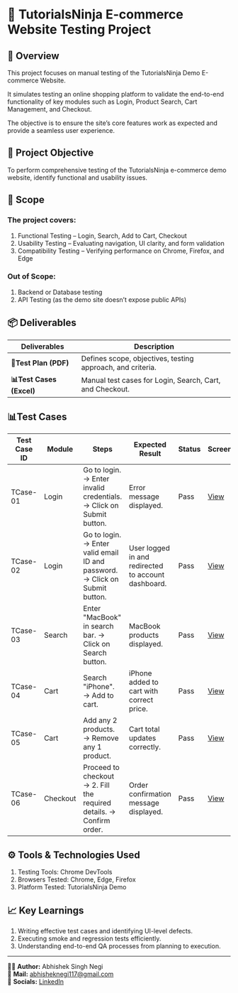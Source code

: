 # 🛒 TutorialsNinja E-commerce Website Testing Project
## 📖 Overview

This project focuses on manual testing of the TutorialsNinja Demo E-commerce Website.

It simulates testing an online shopping platform to validate the end-to-end functionality of key modules such as Login, Product Search, Cart Management, and Checkout.

The objective is to ensure the site’s core features work as expected and provide a seamless user experience.

## 🎯 Project Objective

To perform comprehensive testing of the TutorialsNinja e-commerce demo website, identify functional and usability issues.

## 🧩 Scope

### The project covers:

1. Functional Testing – Login, Search, Add to Cart, Checkout
2. Usability Testing – Evaluating navigation, UI clarity, and form validation
3. Compatibility Testing – Verifying performance on Chrome, Firefox, and Edge

### Out of Scope: 
1. Backend or Database testing
2. API Testing (as the demo site doesn’t expose public APIs)

## 📦 Deliverables

| Deliverables                     | Description                                                    |
| -------------------------------- | -------------------------------------------------------------- |
| **🧾Test Plan (PDF)**            | Defines scope, objectives, testing approach, and criteria.     |
| **📊Test Cases (Excel)**         | Manual test cases for Login, Search, Cart, and Checkout.       |

## 📊Test Cases

| Test Case ID  | Module   | Steps                                                    | Expected Result         | Status   | Screenshot |
| ------------- | -------- | -------------------------------------------------------  | ----------------------- | -------- | ---------- | 
| TCase-01   | Login    | Go to login. → Enter invalid credentials. → Click on Submit button. | Error message displayed. | Pass | [View]() |
| TCase-02   | Login    | Go to login. → Enter valid email ID and password. → Click on Submit button. | User logged in and redirected to account dashboard. | Pass | [View]() |
| TCase-03   | Search   | Enter "MacBook" in search bar. → Click on Search button. | MacBook products displayed. | Pass | [View]() |
| TCase-04   | Cart     | Search "iPhone". → Add to cart. | iPhone added to cart with correct price. | Pass | [View]() |
| TCase-05   | Cart     | Add any 2 products. → Remove any 1 product. | Cart total updates correctly. | Pass | [View]() |
| TCase-06   | Checkout | Proceed to checkout → 2. Fill the required details. → Confirm order. | Order confirmation message displayed. | Pass | [View]() |

## ⚙️ Tools & Technologies Used

1. Testing Tools: Chrome DevTools
2. Browsers Tested: Chrome, Edge, Firefox
3. Platform Tested: TutorialsNinja Demo

## 📈 Key Learnings

1. Writing effective test cases and identifying UI-level defects.
2. Executing smoke and regression tests efficiently.
3. Understanding end-to-end QA processes from planning to execution.

---

👨‍💻 **Author:** Abhishek Singh Negi  
📧 **Mail:** [abhisheknegi117@gmail.com](abhisheknegi117@gmail.com)  
🔗 **Socials:** [LinkedIn](https://www.linkedin.com/in/abhishek-singh-negi-07826717a/?profileId=ACoAACpljZwBBhgeIMtvXCQxs2UKWL_Fxb4T9NQ)
